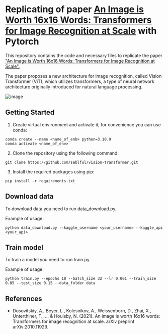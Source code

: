 # Replicating of paper [An Image is Worth 16x16 Words: Transformers for Image Recognition at Scale](https://arxiv.org/abs/2010.11929) with Pytorch

This repository contains the code and necessary files to replicate the paper ["An Image is Worth 16x16 Words: Transformers for Image Recognition at Scale".](https://arxiv.org/pdf/2010.11929.pdf)

The paper proposes a new architecture for image recognition, called Vision Transformer (ViT), which utilizes transformers, a type of neural network architecture originally introduced for natural language processing.

![image](https://user-images.githubusercontent.com/91833187/223550950-20eca9ea-526a-4bb0-a9b9-758cd05df4a8.png "Vision Transformor (ViT)")

## Getting Started
1. Create virtual environment and activate it, for convenience you can use conda:
```
conda create --name <name_of_enb> python=3.10.9
conda activate <name_of_env>
```
2. Clone the repository using the following command:
```
git clone https://github.com/seblful/vision-transformer.git
```
3. Install the required packages using pip:
```
pip install -r requirements.txt
```

## Download data
To download data you need to run data_download.py.

Example of usage:
```
python data_download.py --kaggle_username <your_username> --kaggle_api <your_api>
```

## Train model
To train a model you need to run train.py.

Example of usage:
```
python train.py --epochs 10 --batch_size 32 --lr 0.001 --train_size 0.85 --test_size 0.15 --data_folder data
```

## References
* Dosovitskiy, A., Beyer, L., Kolesnikov, A., Weissenborn, D., Zhai, X., Unterthiner, T., ... & Houlsby, N. (2021). An image is worth 16x16 words: Transformers for image recognition at scale. arXiv preprint arXiv:2010.11929.
